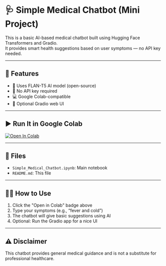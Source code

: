 # 🩺 Simple Medical Chatbot (Mini Project)

This is a basic AI-based medical chatbot built using Hugging Face Transformers and Gradio.  
It provides smart health suggestions based on user symptoms — no API key needed.

---

## 🚀 Features
- 🤖 Uses FLAN-T5 AI model (open-source)
- 🔐 No API key required
- 💻 Google Colab-compatible
- 🎨 Optional Gradio web UI

---

## ▶️ Run It in Google Colab

[![Open In Colab](https://colab.research.google.com/assets/colab-badge.svg)](https://colab.research.google.com/github/madhesh-1612/Simple-Medical-Chatbot/blob/main/medical_chatbot_cleaned.ipynb)


---

## 📁 Files
- `Simple_Medical_Chatbot.ipynb`: Main notebook
- `README.md`: This file

---

## 🙋‍♂️ How to Use
1. Click the "Open in Colab" badge above  
2. Type your symptoms (e.g., “fever and cold”)  
3. The chatbot will give basic suggestions using AI  
4. Optional: Run the Gradio app for a nice UI

---

## ⚠️ Disclaimer
This chatbot provides general medical guidance and is not a substitute for professional healthcare.
